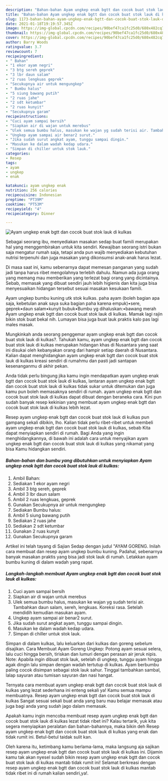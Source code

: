 ```yaml
---
description: "Bahan-bahan Ayam ungkep enak bgtt dan cocok buat stok lauk di kulkas yang lezat Untuk Jualan"
title: "Bahan-bahan Ayam ungkep enak bgtt dan cocok buat stok lauk di kulkas yang lezat Untuk Jualan"
slug: 1173-bahan-bahan-ayam-ungkep-enak-bgtt-dan-cocok-buat-stok-lauk-di-kulkas-yang-lezat-untuk-jualan
date: 2021-01-18T19:19:57.345Z
image: https://img-global.cpcdn.com/recipes/90bef47ca1fc25d0/680x482cq70/ayam-ungkep-enak-bgtt-dan-cocok-buat-stok-lauk-di-kulkas-foto-resep-utama.jpg
thumbnail: https://img-global.cpcdn.com/recipes/90bef47ca1fc25d0/680x482cq70/ayam-ungkep-enak-bgtt-dan-cocok-buat-stok-lauk-di-kulkas-foto-resep-utama.jpg
cover: https://img-global.cpcdn.com/recipes/90bef47ca1fc25d0/680x482cq70/ayam-ungkep-enak-bgtt-dan-cocok-buat-stok-lauk-di-kulkas-foto-resep-utama.jpg
author: Barry Woods
ratingvalue: 3.7
reviewcount: 7
recipeingredient:
- " Bahan"
- "1 ekor ayam negri"
- "3 btg sereh geprek"
- "3 lbr daun salam"
- "2 ruas lengkuas geprek"
- "Secukupnya air untuk mengungkep"
- " Bumbu halus"
- "5 siung bawang putih"
- "2 ruas jahe"
- "2 sdt ketumbar"
- "2 ruas kunyit"
- "Secukupnya garam"
recipeinstructions:
- "Cuci ayam sampai bersih"
- "Siapkan air di wajan untuk merebus"
- "Ulek semua bumbu halus, masukan ke wajan yg sudah terisi air. Tambahkan daun salam, sereh, lengkuas. Koreksi rasa. Setelah mendidih kemudian masukan ayam."
- "Ungkep ayam sampai air benar2 surut."
- "Jika sudah surut angkat ayam, tunggu sampai dingin."
- "Masukan ke dalam wadah kedap udara."
- "Simpan di chiller untuk stok lauk."
categories:
- Resep
tags:
- ayam
- ungkep
- enak

katakunci: ayam ungkep enak 
nutrition: 256 calories
recipecuisine: Indonesian
preptime: "PT39M"
cooktime: "PT53M"
recipeyield: "4"
recipecategory: Dinner

---
```



![Ayam ungkep enak bgtt dan cocok buat stok lauk di kulkas](https://img-global.cpcdn.com/recipes/90bef47ca1fc25d0/680x482cq70/ayam-ungkep-enak-bgtt-dan-cocok-buat-stok-lauk-di-kulkas-foto-resep-utama.jpg)

Sebagai seorang ibu, menyediakan masakan sedap buat famili merupakan hal yang menggembirakan untuk kita sendiri. Kewajiban seorang istri bukan saja mengatur rumah saja, tetapi anda pun wajib menyediakan kebutuhan nutrisi terpenuhi dan juga masakan yang dikonsumsi anak-anak harus lezat.

Di masa  saat ini, kamu sebenarnya dapat memesan panganan yang sudah jadi tanpa harus ribet mengolahnya terlebih dahulu. Namun ada juga orang yang memang mau memberikan yang terlezat bagi orang yang dicintainya. Sebab, memasak yang dibuat sendiri jauh lebih higienis dan kita juga bisa menyesuaikan hidangan tersebut sesuai masakan kesukaan famili. 

Ayam ungkep bumbu kuning utk stok kulkas. paha ayam (boleh bagian apa saja, kebetulan anak saya suka bagian paha karena empuk)•sere, geprek•daun salam•kunyit bubuk•Bumbu yg dihaluskan:•bawang merah Ayam ungkep enak bgtt dan cocok buat stok lauk di kulkas. Mamak lagi rajin bikin stok buat bekal nih. Lumayan bisa juga buat lauk praktis kalo pas lagi males masak.

Mungkinkah anda seorang penggemar ayam ungkep enak bgtt dan cocok buat stok lauk di kulkas?. Tahukah kamu, ayam ungkep enak bgtt dan cocok buat stok lauk di kulkas merupakan hidangan khas di Nusantara yang saat ini disukai oleh kebanyakan orang dari hampir setiap daerah di Nusantara. Kalian dapat menghidangkan ayam ungkep enak bgtt dan cocok buat stok lauk di kulkas kreasi sendiri di rumahmu dan pasti jadi santapan kesenanganmu di akhir pekan.

Anda tidak perlu bingung jika kamu ingin mendapatkan ayam ungkep enak bgtt dan cocok buat stok lauk di kulkas, lantaran ayam ungkep enak bgtt dan cocok buat stok lauk di kulkas tidak sukar untuk ditemukan dan juga kamu pun boleh memasaknya sendiri di rumah. ayam ungkep enak bgtt dan cocok buat stok lauk di kulkas dapat dibuat dengan beraneka cara. Kini pun sudah banyak resep kekinian yang membuat ayam ungkep enak bgtt dan cocok buat stok lauk di kulkas lebih lezat.

Resep ayam ungkep enak bgtt dan cocok buat stok lauk di kulkas pun gampang sekali dibikin, lho. Kalian tidak perlu ribet-ribet untuk membeli ayam ungkep enak bgtt dan cocok buat stok lauk di kulkas, sebab Kita dapat menyiapkan sendiri di rumah. Bagi Anda yang ingin menghidangkannya, di bawah ini adalah cara untuk menyajikan ayam ungkep enak bgtt dan cocok buat stok lauk di kulkas yang nikamat yang bisa Kamu hidangkan sendiri.

<!--inarticleads1-->

##### Bahan-bahan dan bumbu yang dibutuhkan untuk menyiapkan Ayam ungkep enak bgtt dan cocok buat stok lauk di kulkas:

1. Ambil  Bahan:
1. Sediakan 1 ekor ayam negri
1. Ambil 3 btg sereh, geprek
1. Ambil 3 lbr daun salam
1. Ambil 2 ruas lengkuas, geprek
1. Gunakan Secukupnya air untuk mengungkep
1. Sediakan  Bumbu halus:
1. Ambil 5 siung bawang putih
1. Sediakan 2 ruas jahe
1. Sediakan 2 sdt ketumbar
1. Gunakan 2 ruas kunyit
1. Gunakan Secukupnya garam


Artikel ini telah tayang di Sajian Sedap dengan judul &#34;AYAM GORENG. Inilah cara membuat dan resep ayam ungkep bumbu kuning. Padahal, sebenarnya banyak masakan praktis yang bisa jadi stok lauk di rumah. Letakkan ayam bumbu kuning di dalam wadah yang rapat. 

<!--inarticleads2-->

##### Langkah-langkah membuat Ayam ungkep enak bgtt dan cocok buat stok lauk di kulkas:

1. Cuci ayam sampai bersih
1. Siapkan air di wajan untuk merebus
1. Ulek semua bumbu halus, masukan ke wajan yg sudah terisi air. Tambahkan daun salam, sereh, lengkuas. Koreksi rasa. Setelah mendidih kemudian masukan ayam.
1. Ungkep ayam sampai air benar2 surut.
1. Jika sudah surut angkat ayam, tunggu sampai dingin.
1. Masukan ke dalam wadah kedap udara.
1. Simpan di chiller untuk stok lauk.


Simpan di dalam kulkas, lalu keluarkan dari kulkas dan goreng sebelum disajikan. Cara Membuat Ayam Goreng Ungkep: Potong ayam sesuai selera, lalu cuci hingga bersih, tiriskan dan lumuri dengan perasan air jeruk nipis. Note: Apabila ingin dibuat stok lauk, setelah di ungkep, tunggu ayam hingga agak dingin lalu simpan dengan wadah tertutup di kulkas. Ayam berbumbu paling cocok disimpan sebagai stok lauk sahur. Tinggal tambahkan sambal, lalap sayuran atau tumisan sayuran dan nasi hangat. 

Ternyata cara membuat ayam ungkep enak bgtt dan cocok buat stok lauk di kulkas yang lezat sederhana ini enteng sekali ya! Kamu semua mampu membuatnya. Resep ayam ungkep enak bgtt dan cocok buat stok lauk di kulkas Sangat sesuai sekali buat anda yang baru mau belajar memasak atau juga bagi anda yang sudah jago dalam memasak.

Apakah kamu ingin mencoba membuat resep ayam ungkep enak bgtt dan cocok buat stok lauk di kulkas lezat tidak ribet ini? Kalau tertarik, yuk kita segera menyiapkan peralatan dan bahan-bahannya, maka bikin deh Resep ayam ungkep enak bgtt dan cocok buat stok lauk di kulkas yang enak dan tidak rumit ini. Betul-betul taidak sulit kan. 

Oleh karena itu, ketimbang kamu berlama-lama, maka langsung aja sajikan resep ayam ungkep enak bgtt dan cocok buat stok lauk di kulkas ini. Dijamin kamu tak akan nyesel sudah bikin resep ayam ungkep enak bgtt dan cocok buat stok lauk di kulkas mantab tidak rumit ini! Selamat berkreasi dengan resep ayam ungkep enak bgtt dan cocok buat stok lauk di kulkas mantab tidak ribet ini di rumah kalian sendiri,ya!.


